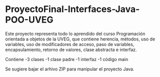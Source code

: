# ProyectoFinal-Interfaces-Java-POO-UVEG
Este proyecto representa todo lo aprendido del curso Programación orientada a objetos de la UVEG, que contiene herencia, métodos, uso de variables, uso de modificadores de acceso, paso de variables, encapsulamiento, retorno de valores, clase abstracta e interfaz.

Contiene
-3 clases
-1 clase padre
-1 interfaz 
-1 código main


Se sugiere bajar el arhivo ZIP para manipular el proyecto Java.
